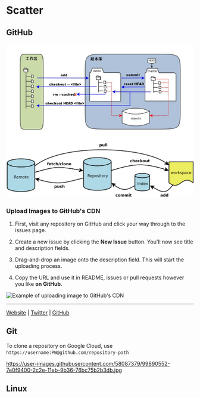 # Scatter

## GitHub

![Image of 1](https://github.com/rfmeng/Scatter/blob/main/Image/GitHub/1.jpg?raw=true)
![Image of 2](https://github.com/rfmeng/Scatter/blob/main/Image/GitHub/2.png?raw=true)

### Upload Images to GitHub's CDN

1. First, visit any repository on GitHub and click your way through to the issues page.

2. Create a new issue by clicking the **New Issue** button. You'll now see title and description fields. 

3. Drag-and-drop an image onto the description field. This will start the uploading process.

4. Copy the URL and use it in README, issues or pull requests however you like **on GitHub**.

<img src="https://user-images.githubusercontent.com/499192/57450172-1a955f80-725e-11e9-9fed-267179bdab15.gif" alt="Example of uploading image to GitHub's CDN" width="500px">

---
[Website](https://vinkla.dev/) | [Twitter](https://twitter.com/vinkla) | [GitHub](https://github.com/vinkla)

## Git
To clone a repository on Google Cloud, use `https://username:PW@github.com/repository-path`

https://user-images.githubusercontent.com/58087379/99890552-7e0f9400-2c2e-11eb-9b36-76bc75b2b3db.jpg

## Linux
